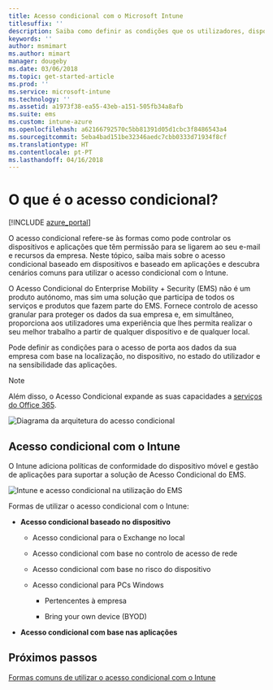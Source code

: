 ```yaml
---
title: Acesso condicional com o Microsoft Intune
titlesuffix: ''
description: Saiba como definir as condições que os utilizadores, dispositivos e aplicações têm de reunir para aceder aos recursos da empresa no Microsoft Intune.
keywords: ''
author: msmimart
ms.author: mimart
manager: dougeby
ms.date: 03/06/2018
ms.topic: get-started-article
ms.prod: ''
ms.service: microsoft-intune
ms.technology: ''
ms.assetid: a1973f38-ea55-43eb-a151-505fb34a8afb
ms.suite: ems
ms.custom: intune-azure
ms.openlocfilehash: a62166792570c5bb81391d05d1cbc3f8486543a4
ms.sourcegitcommit: 5eba4bad151be32346aedc7cbb0333d71934f8cf
ms.translationtype: HT
ms.contentlocale: pt-PT
ms.lasthandoff: 04/16/2018
---
```

# <a name="whats-conditional-access"></a>O que é o acesso condicional?

[!INCLUDE [azure_portal](./includes/azure_portal.md)]

O acesso condicional refere-se às formas como pode controlar os dispositivos e aplicações que têm permissão para se ligarem ao seu e-mail e recursos da empresa. Neste tópico, saiba mais sobre o acesso condicional baseado em dispositivos e baseado em aplicações e descubra cenários comuns para utilizar o acesso condicional com o Intune.

O Acesso Condicional do Enterprise Mobility + Security (EMS) não é um produto autónomo, mas sim uma solução que participa de todos os serviços e produtos que fazem parte do EMS. Fornece controlo de acesso granular para proteger os dados da sua empresa e, em simultâneo, proporciona aos utilizadores uma experiência que lhes permita realizar o seu melhor trabalho a partir de qualquer dispositivo e de qualquer local.

Pode definir as condições para o acesso de porta aos dados da sua empresa com base na localização, no dispositivo, no estado do utilizador e na sensibilidade das aplicações.

> [!NOTE] 
> Além disso, o Acesso Condicional expande as suas capacidades a [serviços do Office 365](https://blogs.technet.microsoft.com/wbaer/2017/02/17/conditional-access-policies-with-sharepoint-online-and-onedrive-for-business/).

![Diagrama da arquitetura do acesso condicional](./media/ca-diagram-1.png)

## <a name="conditional-access-with-intune"></a>Acesso condicional com o Intune

O Intune adiciona políticas de conformidade do dispositivo móvel e gestão de aplicações para suportar a solução de Acesso Condicional do EMS.

![Intune e acesso condicional na utilização do EMS](./media/intune-with-ca-1.png)

Formas de utilizar o acesso condicional com o Intune:

-   **Acesso condicional baseado no dispositivo**

    -   Acesso condicional para o Exchange no local

    -   Acesso condicional com base no controlo de acesso de rede

    -   Acesso condicional com base no risco do dispositivo

    -   Acesso condicional para PCs Windows

        -   Pertencentes à empresa

        -   Bring your own device (BYOD)

-   **Acesso condicional com base nas aplicações**

## <a name="next-steps"></a>Próximos passos

[Formas comuns de utilizar o acesso condicional com o Intune](conditional-access-intune-common-ways-use.md)
